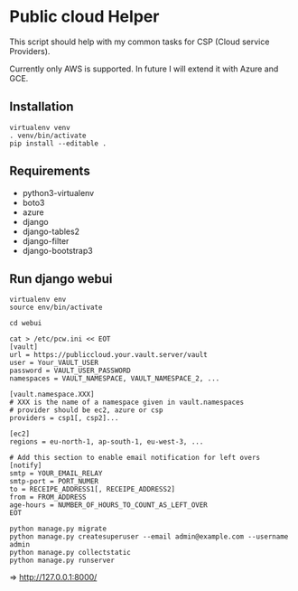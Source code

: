 # Public cloud Helper

This script should help with my common tasks for CSP (Cloud service Providers).

Currently only AWS is supported. In future I will extend it with Azure and GCE.


## Installation

```
virtualenv venv
. venv/bin/activate
pip install --editable .
```

## Requirements

* python3-virtualenv
* boto3
* azure
* django
* django-tables2
* django-filter
* django-bootstrap3


## Run django webui

```
virtualenv env
source env/bin/activate

cd webui

cat > /etc/pcw.ini << EOT
[vault]
url = https://publiccloud.your.vault.server/vault
user = Your_VAULT_USER
password = VAULT_USER_PASSWORD
namespaces = VAULT_NAMESPACE, VAULT_NAMESPACE_2, ...

[vault.namespace.XXX]
# XXX is the name of a namespace given in vault.namespaces
# provider should be ec2, azure or csp
providers = csp1[, csp2]...

[ec2]
regions = eu-north-1, ap-south-1, eu-west-3, ...

# Add this section to enable email notification for left overs
[notify]
smtp = YOUR_EMAIL_RELAY
smtp-port = PORT_NUMER
to = RECEIPE_ADDRESS1[, RECEIPE_ADDRESS2]
from = FROM_ADDRESS
age-hours = NUMBER_OF_HOURS_TO_COUNT_AS_LEFT_OVER
EOT

python manage.py migrate
python manage.py createsuperuser --email admin@example.com --username admin
python manage.py collectstatic
python manage.py runserver
```
=> http://127.0.0.1:8000/


